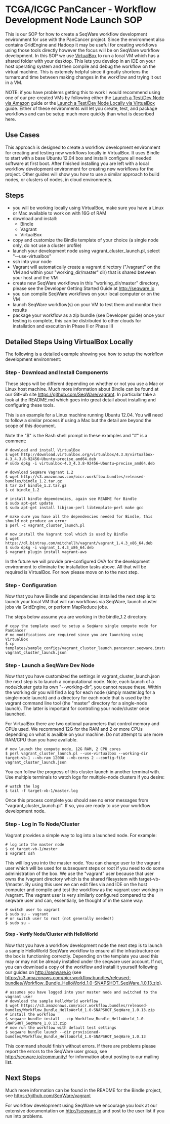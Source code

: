 # TCGA/ICGC PanCancer - Workflow Development Node Launch SOP

This is our SOP for how to create a SeqWare workflow development environment
for use with the PanCancer project. Since the environment also contains
GridEngine and Hadoop it may be useful for creating workflows using those tools
directly however the focus will be on SeqWare workflow development. In this SOP we use
[VirtualBox](https://www.virtualbox.org/) to run a local VM which has a shared
folder with your desktop. This lets you develop in an IDE on your host
operating system and then compile and debug the workflow on the virtual
machine.  This is extemely helpful since it greatly shortens the turnaround time
between making changes in the workflow and trying it out in a VM.

NOTE: if you have problems getting this to work I would recommend using one of
our pre-created VMs by following either the [Launch a Test/Dev Node via Amazon](dev_node_ami.md)
guide or the [Launch a Test/Dev Node Locally via VirtualBox](dev_node_ova.md) guide.  Either
of these environments will let you create, test, and package workflows and can be
setup much more quickly than what is described here.

## Use Cases

This approach is designed to create a workflow
development environment for creating and testing new workflows locally in
VirtualBox. It uses Bindle to start with a base Ubuntu 12.04 box and install/
configure all needed software at first boot.  After finished installing
you are left with a local workflow
development environment for creating new workflows for the project. Other guides
will show you how to use a similar approach to build nodes, or clusters of nodes,
in cloud environments.

## Steps

* you will be working locally using VirtualBox, make sure you have a Linux or Mac available to work on with 16G of RAM
* download and install:
    * Bindle
    * Vagrant
    * VirtualBox
* copy and customize the Bindle template of your choice (a single node only, do not use a cluster profile)
* launch your development node using vagrant_cluster_launch.pl, select "--use-virtualbox"
* ssh into your node
* Vagrant will automatically create a vagrant directory ("/vagrant" on the VM and within your "working_dir/master" dir) that is shared between your host and the VM
* create new SeqWare workflows in this "working_dir/master" directory, please see the Developer Getting Started Guide at http://seqware.io
* you can compile SeqWare workflows on your local computer or on the VM
* launch SeqWare workflow(s) on your VM to test them and monitor their results
* package your workflow as a zip bundle (see Developer guide) once your testing is complete, this can be distributed to other clouds for installation and execution in Phase II or Phase III

## Detailed Steps Using VirtualBox Locally

The following is a detailed example showing you how to setup the workflow development environment:

### Step - Download and Install Components

These steps will be different depending on whether or not you use a Mac or
Linux host machine.  Much more information about Bindle can be found
at our GitHub site https://github.com/SeqWare/vagrant. In particular take a
look at the README.md which goes into great detail about installing and
configuring these tools.

This is an example for a Linux machine running Ubuntu 12.04. You will need to
follow a similar process if using a Mac but the detail are beyond the scope of
this document.

Note the "$" is the Bash shell prompt in these examples and "#" is a comment:

    # download and install VirtualBox
    $ wget http://download.virtualbox.org/virtualbox/4.3.8/virtualbox-4.3_4.3.8-92456~Ubuntu~precise_amd64.deb
    # sudo dpkg -i virtualbox-4.3_4.3.8-92456~Ubuntu~precise_amd64.deb

    # download SeqWare Vagrant 1.2
    $ wget http://s3.amazonaws.com/oicr.workflow.bundles/released-bundles/bindle_1.2.tar.gz
    $ tar zxf bindle_1.2.tar.gz
    $ cd bindle_1.2

    # install bindle dependencies, again see README for Bindle
    $ sudo apt-get update
    $ sudo apt-get install libjson-perl libtemplate-perl make gcc

    # make sure you have all the dependencies needed for Bindle, this should not produce an error
    $ perl -c vagrant_cluster_launch.pl

    # now install the Vagrant tool which is used by Bindle
    $ wget https://dl.bintray.com/mitchellh/vagrant/vagrant_1.4.3_x86_64.deb
    $ sudo dpkg -i vagrant_1.4.3_x86_64.deb
    $ vagrant plugin install vagrant-aws

In the future we will provide pre-configured OVA for the development environment
to eliminate the installation tasks above. All that will be required is
VirtualBox. For now please move on to the next step.

### Step - Configuration

Now that you have Bindle and dependencies installed the next step is
to launch your local VM that will run workflows via SeqWare, launch cluster
jobs via GridEngine, or perform MapReduce jobs.

The steps below assume you are working in the bindle_1.2 directory:

    # copy the template used to setup a SeqWare single compute node for PanCancer
    # no modifications are required since you are launching using VirtualBox
    $ cp templates/sample_configs/vagrant_cluster_launch.pancancer.seqware.install.sge_node.json.template vagrant_cluster_launch.json

### Step - Launch a SeqWare Dev Node

Now that you have customized the settings in vagrant_cluster_launch.json the
next step is to launch a computational node. Note, each launch of a
node/cluster gets its own "--working-dir", you cannot resuse these.  Within the
working dir you will find a log for each node (simply master.log for a
single-node launch) and a directory for each node that is used by the vagrant
command line tool (the "master" directory for a single-node launch). The latter
is important for controlling your node/cluster once launched.

For VirtualBox there are two optional parameters that control memory and CPUs
used.  We recommend 12G for the RAM and 2 or more CPUs depending on what is
availble on your machine. Do not attempt to use more RAM/CPU than you have
available.

    # now launch the compute node, 12G RAM, 2 CPU cores
    $ perl vagrant_cluster_launch.pl --use-virtualbox --working-dir target-vb-1 --vb-ram 12000 --vb-cores 2 --config-file vagrant_cluster_launch.json

You can follow the progress of this cluster launch in another terminal with.
Use multiple terminals to watch logs for multiple-node clusters if you desire:

    # watch the log
    $ tail -f target-vb-1/master.log

Once this process complete you should see no error messages from
"vagrant_cluster_launch.pl". If so, you are ready to use your workflow
development node.

### Step - Log In To Node/Cluster

Vagrant provides a simple way to log into a launched node.  For example:

    # log into the master node
    $ cd target-vb-1/master
    $ vagrant ssh

This will log you into the master node.  You can change user to the vagrant
user which will be used for subsequent steps or root if you need to do some
administration of the box. We use the "vagrant" user because that user owns the
/vagrant directory which is the shared filesystem with target-vb-1/master. By
using this user we can edit files via and IDE on the host computer and compile
and test the workflow as the vagrant user working in /vagrant. The vagrant user
is very similarly configured compared to the seqware user and can, essentially,
be thought of in the same way:

    # switch user to vagrant
    $ sudo su - vagrant
    # or switch user to root (not generally needed!)
    $ sudo su -

#### Step - Verify Node/Cluster with HelloWorld

Now that you have a workflow development node the next step is to launch a sample
HelloWorld SeqWare workflow to ensure all the infrastructure on the box is
functioning correctly.  Depending on the template you used this may or may not
be already installed under the seqware user account. If not, you can download a
copy of the workflow and install it yourself following our guides on
http://seqware.io (see
https://s3.amazonaws.com/oicr.workflow.bundles/released-bundles/Workflow_Bundle_HelloWorld_1.0-SNAPSHOT_SeqWare_1.0.13.zip).

    # assumes you have logged into your master node and switched to the vagrant user
    # download the sample HelloWorld workflow
    $ wget https://s3.amazonaws.com/oicr.workflow.bundles/released-bundles/Workflow_Bundle_HelloWorld_1.0-SNAPSHOT_SeqWare_1.0.13.zip
    # install the workflow
    $ seqware bundle install --zip Workflow_Bundle_HelloWorld_1.0-SNAPSHOT_SeqWare_1.0.13.zip
    # now run the workflow with default test settings
    $ seqware bundle launch --dir provisioned-bundles/Workflow_Bundle_HelloWorld_1.0-SNAPSHOT_SeqWare_1.0.13

This command should finish without errors.  If there are problems please report
the errors to the SeqWare user group, see http://seqware.io/community/ for
information about posting to our mailing list.

## Next Steps

Much more information can be found in the README for the Bindle
project, see https://github.com/SeqWare/vagrant

For workflow development using SeqWare we encourage you look at our extensive
documentation on http://seqware.io and post to the user list if you run into
problems.
